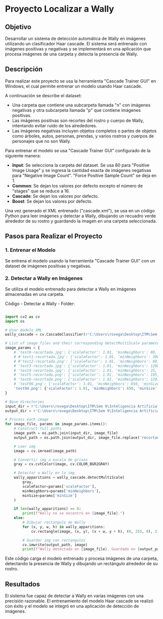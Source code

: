 # Proyecto Localizar a Wally 

## Objetivo
Desarrollar un sistema de detección automática de Wally en imágenes utilizando un clasificador Haar cascade. El sistema será entrenado con imágenes positivas y negativas y se implementará en una aplicación que procesa imágenes de una carpeta y detecta la presencia de Wally.

## Descripción

Para realizar este proyecto se usa la herramienta "Cascade Trainer GUI" en Windows, el cual permite entrenar un modelo usando Haar cascade. 

A continuación se describe el dataset:
* Una carpeta que contiene una subcarpeta llamada "n" con imágenes negativas y otra subcarpeta llamada "p" que contiene imágenes positivas.
* Las imágenes positivas son recortes del rostro y cuerpo de Wally, intentando evitar ruido de los alrededores.
* Las imágenes negativas incluyen objetos completos o partes de objetos como árboles, autos, personas, prendas, y varios rostros y cuerpos de personajes que no son Wally.

Para entrenar el modelo se usa "Cascade Trainer GUI" configurado de la siguiente manera:
- **Input**: Se selecciona la carpeta del dataset. Se usa 80 para "Positive Image Usage" y se ingresa la cantidad exacta de imágenes negativas para "Negative Image Count". "Force Positive Sample Count" se deja en 1.
- **Common**: Se dejan los valores por defecto excepto el número de "stages" que se reduce a 16.
- **Cascade**: Se dejan los valores por defecto.
- **Boost**: Se dejan los valores por defecto.

Una vez generado el XML entrenado ("cascade.xml"), se usa en un código Python para leer imágenes y detectar a Wally, dibujando un recuadro verde alrededor de su rostro y guardando la imagen en una carpeta seleccionada.

## Pasos para Realizar el Proyecto

### 1. Entrenar el Modelo
Se entrena el modelo usando la herramienta "Cascade Trainer GUI" con un dataset de imágenes positivas y negativas.

### 2. Detectar a Wally en Imágenes
Se utiliza el modelo entrenado para detectar a Wally en imágenes almacenadas en una carpeta.

Código - Detectar a Wally - Folder:
```python

import cv2 as cv
import os

# Usar modelo XML
wally_cascade = cv.CascadeClassifier(r'C:\Users\rovega\Desktop\ITM\Sem 9\Inteligencia Artificial\IA - Actividades NO GIT\Wally-Waldo - Actividad - Cascade Trainer GUI\Waldo9TrainBestv4\classifier\cascade.xml')

# List of image files and their corresponding detectMultiScale parameters
image_params = {
    # 'test0-recortada.jpg': {'scaleFactor': 1.01, 'minNeighbors': 80, 'minSize': (55, 55)},
    # #'test1-recortada.jpg': {'scaleFactor': 1.01, 'minNeighbors': 390, 'minSize': (65, 65)},
    # #'test2-recortada.png': {'scaleFactor': 1.01, 'minNeighbors': 88, 'minSize': (55, 55)},
    # 'test3-recortada.jpg': {'scaleFactor': 1.01, 'minNeighbors': 1200, 'minSize': (65, 65)},
    # 'test4-recortada.jpg': {'scaleFactor': 1.01, 'minNeighbors': 25, 'minSize': (65, 65)},
    # 'test5-recortada.png': {'scaleFactor': 1.01, 'minNeighbors': 195, 'minSize': (65, 65)},
    # 'test6-recortada.png': {'scaleFactor': 1.01, 'minNeighbors': 120, 'minSize': (65, 65)},
    # 'test96.png': {'scaleFactor': 1.01, 'minNeighbors': 650, 'minSize': (55, 55)},
    'test94.png': {'scaleFactor': 1.01, 'minNeighbors': 650, 'minSize': (55, 55)},
}

# Base directories
input_dir = r'C:\Users\rovega\Desktop\ITM\Sem 9\Inteligencia Artificial\IA - Actividades NO GIT\Wally-Waldo - Actividad - Cascade Trainer GUI\Waldos Fotos\Test IA'
output_dir = r'C:\Users\rovega\Desktop\ITM\Sem 9\Inteligencia Artificial\IA - Actividades NO GIT\Wally-Waldo - Actividad - Cascade Trainer GUI\Waldos Fotos\Test IA\Resultados\Waldo9TrainBestv4\minN35, 55,55'

# Process each image
for image_file, params in image_params.items():
    # Construct full paths
    image_path = os.path.join(input_dir, image_file)
    output_path = os.path.join(output_dir, image_file.replace('recortada', 'v1'))

    # Leer img
    image = cv.imread(image_path)

    # Convertir img a escala de grises
    gray = cv.cvtColor(image, cv.COLOR_BGR2GRAY)

    # Detectar a Wally en la img
    wally_apparitions = wally_cascade.detectMultiScale(
        gray,
        scaleFactor=params['scaleFactor'],
        minNeighbors=params['minNeighbors'],
        minSize=params['minSize']
    )

    if len(wally_apparitions) == 0:
        print(f"Wally no se encontró en {image_file}.")
    else:
        # Dibujar rectangulo de Wally
        for (x, y, w, h) in wally_apparitions:
            cv.rectangle(image, (x, y), (x + w, y + h), (0, 255, 0), 2)

        # Guardar img con rectangulos
        cv.imwrite(output_path, image)
        print(f"Wally detectado en {image_file}. Guardado en {output_path}.")

```

Este código carga el modelo entrenado y procesa imágenes de una carpeta, detectando la presencia de Wally y dibujando un rectángulo alrededor de su rostro.

## Resultados

El sistema fue capaz de detectar a Wally en varias imágenes con una precisión razonable. El entrenamiento del modelo Haar cascade se realizó con éxito y el modelo se integró en una aplicación de detección de imágenes.

